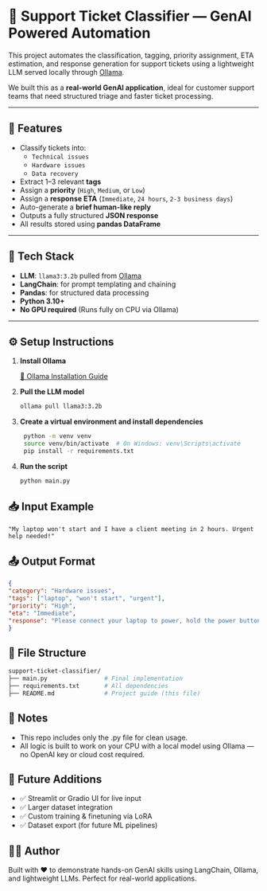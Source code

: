 # 🧠 Support Ticket Classifier — GenAI Powered Automation

This project automates the classification, tagging, priority assignment, ETA estimation, and response generation for support tickets using a lightweight LLM served locally through [Ollama](https://ollama.com/).

We built this as a **real-world GenAI application**, ideal for customer support teams that need structured triage and faster ticket processing.

---

## 🚀 Features

- Classify tickets into:
  - `Technical issues`
  - `Hardware issues`
  - `Data recovery`
- Extract 1–3 relevant **tags**
- Assign a **priority** (`High`, `Medium`, or `Low`)
- Assign a **response ETA** (`Immediate`, `24 hours`, `2-3 business days`)
- Auto-generate a **brief human-like reply**
- Outputs a fully structured **JSON response**
- All results stored using **pandas DataFrame**

---

## 🧩 Tech Stack

- **LLM**: `llama3:3.2b` pulled from [Ollama](https://ollama.com/library/llama3)
- **LangChain**: for prompt templating and chaining
- **Pandas**: for structured data processing
- **Python 3.10+**
- **No GPU required** (Runs fully on CPU via Ollama)

---

## ⚙️ Setup Instructions

1. **Install Ollama**

   [🔗 Ollama Installation Guide](https://ollama.com/download)

2. **Pull the LLM model**

   ```bash
   ollama pull llama3:3.2b
   
3. **Create a virtual environment and install dependencies**
   
   ```bash
    python -m venv venv
    source venv/bin/activate  # On Windows: venv\Scripts\activate
    pip install -r requirements.txt

5. **Run the script**
   
   ```bash
   python main.py

## 📥 Input Example

  ```text
  "My laptop won't start and I have a client meeting in 2 hours. Urgent help needed!"
  ```

## 📤 Output Format

  ```json
  {
  "category": "Hardware issues",
  "tags": ["laptop", "won't start", "urgent"],
  "priority": "High",
  "eta": "Immediate",
  "response": "Please connect your laptop to power, hold the power button for 10 seconds, and if it doesn’t boot, visit our nearest support center for immediate diagnosis."
  }
  ```

## 📂 File Structure

  ```bash
  support-ticket-classifier/
  ├── main.py                # Final implementation
  ├── requirements.txt       # All dependencies
  ├── README.md              # Project guide (this file)
  ```

## 📌 Notes

  - This repo includes only the .py file for clean usage.
  - All logic is built to work on your CPU with a local model using Ollama — no OpenAI key or cloud cost required.

## 🔮 Future Additions

  - ✅ Streamlit or Gradio UI for live input
  - ✅ Larger dataset integration
  - ✅ Custom training & finetuning via LoRA
  - ✅ Dataset export (for future ML pipelines)

## 👨‍💻 Author

Built with ❤️ to demonstrate hands-on GenAI skills using LangChain, Ollama, and lightweight LLMs. Perfect for real-world applications.
    



  
